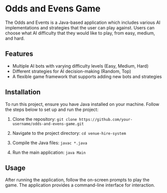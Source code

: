#  Odds and Evens Game

The Odds and Events is a Java-based application which includes various AI implementations and strategies that the user can play against. Users can choose what AI difficulty that they would like to play, from easy, medium, and hard. 

## Features

-   Multiple AI bots with varying difficulty levels (Easy, Medium, Hard)
-   Different strategies for AI decision-making (Random, Top)
-   A flexible game framework that supports adding new bots and strategies
## Installation

To run this project, ensure you have Java installed on your machine. Follow the steps below to set up and run the project:

1.  Clone the repository:
`git clone https://github.com/your-username/odds-and-evens-game.git` 

2.  Navigate to the project directory:
`cd venue-hire-system` 

3.  Compile the Java files:
`javac *.java` 

4.  Run the main application:
`java Main` 

## Usage

After running the application, follow the on-screen prompts to play the game. The application provides a command-line interface for interaction.
